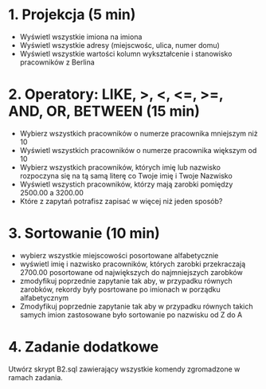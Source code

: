 # 1. Projekcja (5 min)
  - Wyświetl wszystkie imiona na imiona
  - Wyświetl wszystkie adresy (miejscwośc, ulica, numer domu)
  - Wyświetl wszystkie wartości kolumn wykształcenie i stanowisko pracowników z Berlina

# 2.  Operatory: LIKE, >, <, <=, >=, AND, OR, BETWEEN (15 min)
  - Wybierz wszystkich pracowników o numerze pracownika mniejszym niż 10
  - Wyświetl wszystkich pracowników o numerze pracownika większym od 10
  - Wybierz wszystkich pracowników, których imię lub nazwisko rozpoczyna się na tą samą literę co Twoje imię i Twoje
    Nazwisko
  - Wyświetl wszystich pracowników, którzy mają zarobki pomiędzy 2500.00 a 3200.00
  - Które z zapytań potrafisz zapisać w więcej niż jeden sposób?

# 3. Sortowanie (10 min)
  - wybierz wszystkie miejscowości posortowane alfabetycznie
  - wyświetl imię i nazwisko pracowników, których zarobki przekraczają 2700.00 posortowane od największych do
    najmniejszych zarobków
  - zmodyfikuj poprzednie zapytanie tak aby, w przypadku równych zarobków, rekordy były posrtowane po imionach w
    porządku alfabetycznym
  - Zmodyfikuj poprzednie zapytanie tak aby w przypadku równych takich samych imion zastosowane było sortowanie po
    nazwisku od Z do A

# 4. Zadanie dodatkowe

  Utwórz skrypt B2.sql zawierający wszystkie komendy zgromadzone w ramach zadania.